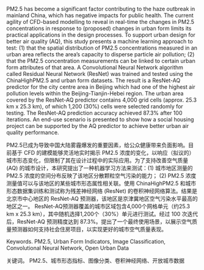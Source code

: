 PM2.5 has become a significant factor contributing to the haze outbreak in mainland China, which has negative impacts for public health. The current agility of CFD-based modelling to reveal in real-time the changes in PM2.5 concentrations in response to (proposed) changes in urban form limits its practical applications in the design processes. To support urban design for better air quality (AQ), this study presents a machine learning approach to test: (1) that the spatial distribution of PM2.5 concentrations measured in an urban area reflects the area’s capacity to disperse particle air pollution; (2) that the PM2.5 concentration measurements can be linked to certain urban form attributes of that area. A Convolutional Neural Network algorithm called Residual Neural Network (ResNet) was trained and tested using the ChinaHighPM2.5 and urban form datasets. The result is a ResNet-AQ predictor for the city centre area in Beijing which had one of the highest air pollution levels within the Beijing-Tianjin-Hebei region. The urban area covered by the ResNet-AQ predictor contains 4,000 grid cells (approx. 25.3 km x 25.3 km), of which 1,200 (30%) cells were selected randomly for testing. The ResNet-AQ prediction accuracy achieved 87.3% after 100 iterations. An end-use scenario is presented to show how a social housing project can be supported by the AQ predictor to achieve better urban air quality performance.

PM2.5已成为导致中国大陆雾霾爆发的重要因素，给公众健康带来负面影响。目前基于 CFD 的建模能够灵活地实时揭示 PM2.5 浓度的变化，以响应（拟议的）城市形态变化，但限制了其在设计过程中的实际应用。为了支持改善空气质量 (AQ) 的城市设计，本研究提出了一种机器学习方法来测试：(1) 城市地区测量的 PM2.5 浓度的空间分布反映了该地区分散颗粒空气污染的能力； (2) PM2.5 浓度测量值可以与该地区的某些城市形态属性相关联。使用 ChinaHighPM2.5 和城市形态数据集训练和测试称为残差神经网络 (ResNet) 的卷积神经网络算法。结果是北京市中心地区的 ResNet-AQ 预测器，该地区是京津冀地区空气污染水平最高的地区之一。 ResNet-AQ预测器覆盖的城市区域包含4,000个网格单元（约25.3 km x 25.3 km），其中随机选择1,200个（30%）单元进行测试。经过 100 次迭代后，ResNet-AQ 预测精度达到 87.3%。提出了一个最终使用场景，以展示空气质量预测器如何支持社会住房项目，以实现更好的城市空气质量表现。

Keywords. PM2.5, Urban Form Indicators, Image Classification, Convolutional Neural Network, Open Urban Data

关键词。 PM2.5、城市形态指标、图像分类、卷积神经网络、开放城市数据